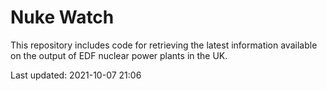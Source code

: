 # Nuke Watch

This repository includes code for retrieving the latest information available on the output of EDF nuclear power plants in the UK.

Last updated: 2021-10-07 21:06